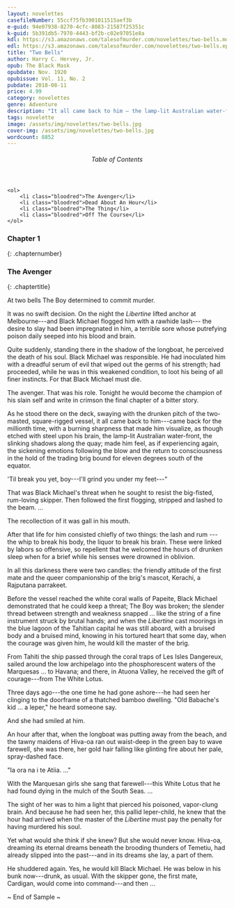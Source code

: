 ```yaml
---
layout: novelettes
casefileNumber: 55ccf75fb3901011515aef3b
e-guid: 94e07938-8270-4cfc-8083-21587f25351c
k-guid: 5b391db5-7970-4443-bf2b-c02e97051e8a
kdl: https://s3.amazonaws.com/talesofmurder.com/novelettes/two-bells.mobi
edl: https://s3.amazonaws.com/talesofmurder.com/novelettes/two-bells.epub
title: "Two Bells"
author: Harry C. Hervey, Jr. 
opub: The Black Mask
opubdate: Nov. 1920 
opubissue: Vol. 11, No. 2
pubdate: 2018-08-11 
price: 4.99
category: novelettes 
genre: Adventure 
description: "It all came back to him — the lamp-lit Australian water-front, the slinking shadows along the quay, the sickening emotions following the blow and the return to consciousness in the hold of the trading brig bound for eleven degrees south of the equator."
tags: novelette 
image: /assets/img/novelettes/two-bells.jpg
cover-img: /assets/img/novelettes/two-bells.jpg
wordcount: 8852
---
```


<div class="lp__toc">
	<header>
		<h6>Table of Contents</h6>
	</header>
	
	<ol>
		<li class="bloodred">The Avenger</li>
		<li class="bloodred">Dead About An Hour</li>
		<li class="bloodred">The Thing</li>
		<li class="bloodred">Off The Course</li>
	</ol>
</div> <!-- table-of-contents -->

### Chapter 1
{: .chapternumber}

### The Avenger
{: .chaptertitle}

At two bells The Boy determined to commit murder.

It was no swift decision. On the night the *Libertine* lifted anchor at Melbourne---and Black Michael flogged him with a rawhide lash--- the desire to slay had been impregnated in him, a terrible sore whose putrefying poison daily seeped into his blood and brain.

Quite suddenly, standing there in the shadow of the longboat, he perceived the death of his soul. Black Michael was responsible. He had inoculated him with a dreadful serum of evil that wiped out the germs of his strength; had proceeded, while he was in this weakened condition, to loot his being of all finer instincts. For that Black Michael must die.

The avenger. That was his role. Tonight he would become the champion of his slain self and write in crimson the final chapter of a bitter story.

As he stood there on the deck, swaying with the drunken pitch of the two-masted, square-rigged vessel, it all came back to him---came back for the millionth time, with a burning sharpness that made him visualize, as though etched with steel upon his brain, the lamp-lit Australian water-front, the slinking shadows along the quay; made him feel, as if experiencing again, the sickening emotions following the blow and the return to consciousness in the hold of the trading brig bound for eleven degrees south of the equator.

'Til break you yet, boy---I'll grind you under my feet---"

That was Black Michael's threat when he sought to resist the big-fisted, rum-loving skipper. Then followed the first flogging, stripped and lashed to the beam. ...

The recollection of it was gall in his mouth.

After that life for him consisted chiefly of two things: the lash and rum ---the whip to break his body, the liquor to break his brain. These were linked by labors so offensive, so repellent that he welcomed the hours of drunken sleep when for a brief while his senses were drowned in oblivion.

In all this darkness there were two candles: the friendly attitude of the first mate and the queer companionship of the brig's mascot, Kerachi, a Rajputana parrakeet.

Before the vessel reached the white coral walls of Papeite, Black Michael demonstrated that he could keep a threat; The Boy was broken; the slender thread between strength and weakness snapped ... like the string of a fine instrument struck by brutal hands; and when the *Libertine* cast moorings in the blue lagoon of the Tahitian capital he was still aboard, with a bruised body and a bruised mind, knowing in his tortured heart that some day, when the courage was given him, he would kill the master of the brig.

From Tahiti the ship passed through the coral traps of Les Isles Dangereux, sailed around the low archipelago into the phosphorescent waters of the Marquesas ... to Havana; and there, in Atuona Valley, he received the gift of courage---from The White Lotus.

Three days ago---the one time he had gone ashore---he had seen her clinging to the doorframe of a thatched bamboo dwelling. "Old Babache's kid ... a leper," he heard someone say.

And she had smiled at him.

An hour after that, when the longboat was putting away from the beach, and the tawny maidens of Hiva-oa ran out waist-deep in the green bay to wave farewell, she was there, her gold hair falling like glinting fire about her pale, spray-dashed face.

"Ia ora na i te Atiia. ..."

With the Marquesan girls she sang that farewell---this White Lotus that he had found dying in the mulch of the South Seas. ...

The sight of her was to him a light that pierced his poisoned, vapor-clung brain. And because he had seen her, this pallid leper-child, he knew that the hour had arrived when the master of the *Libertine* must pay the penalty for having murdered his soul.

Yet what would she think if she knew? But she would never know. Hiva-oa, dreaming its eternal dreams beneath the brooding thunders of Temetiu, had already slipped into the past---and in its dreams she lay, a part of them.

He shuddered again. Yes, he would kill Black Michael. He was below in his bunk now---drunk, as usual. With the skipper gone, the first mate, Cardigan, would come into command---and then ...

<p id="theend">~ End of Sample ~</p>
